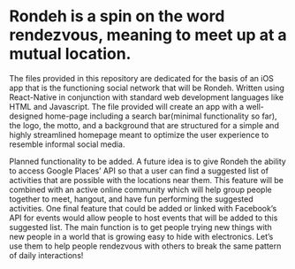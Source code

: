 # Rondeh is a spin on the word rendezvous, meaning to meet up at a mutual location.

The files provided in this repository are dedicated for the basis of an iOS app that is the functioning social network that will be Rondeh. Written using React-Native in conjunction with standard web development languages like HTML and Javascript. The file provided will create an app with a well-designed home-page including a search bar(minimal functionality so far), the logo, the motto, and a background that are structured for a simple and highly streamlined homepage meant to optimize the user experience to resemble informal social media. 

Planned functionality to be added. A future idea is to give Rondeh the ability to access Google Places’ API so that a user can find a suggested list of activities that are possible with the locations near them. This feature will be combined with an active online community which will help group people together to meet, hangout, and have fun performing the suggested activities. One final feature that could be added or linked with Facebook’s API for events would allow people to host events that will be added to this suggested list. The main function is to get people trying new things with new people in a world that is growing easy to hide with electronics. Let’s use them to help people rendezvous with others to break the same pattern of daily interactions!

